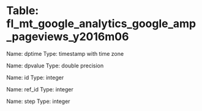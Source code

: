 Table: fl_mt_google_analytics_google_amp_pageviews_y2016m06
===========================================================

Name: dptime
Type: timestamp with time zone

Name: dpvalue
Type: double precision

Name: id
Type: integer

Name: ref_id
Type: integer

Name: step
Type: integer

